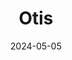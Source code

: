 ---
date: 2024-05-05
featured_image: Otis-20240426-1.jpg
title: Otis
description: 
tags: ["otis"]
---